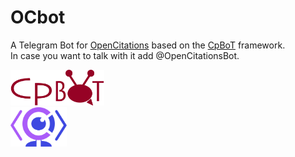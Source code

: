 # OCbot
A Telegram Bot for [OpenCitations](http://opencitations.net) based on the [CpBoT](https://github.com/ivanhb/CpBoT) framework.  
In case you want to talk with it add @OpenCitationsBot.


<div class="text-center">
    <div class="col-md-12">
        <img src="https://github.com/ivanhb/CpBoT/blob/master/doc/logo.png" width="150"/>
    </div>
    <div class="col-md-12">
        <img src="https://github.com/opencitations/website/blob/master/static/img/logo.png" width="90"/>
    </div>
</div>

